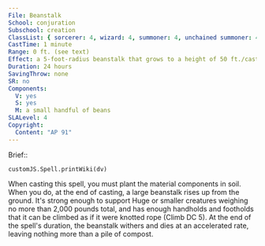 ```yaml
---
File: Beanstalk
School: conjuration
Subschool: creation
ClassList: { sorcerer: 4, wizard: 4, summoner: 4, unchained summoner: 4, witch: 4 }
CastTime: 1 minute
Range: 0 ft. (see text)
Effect: a 5-foot-radius beanstalk that grows to a height of 50 ft./caster level
Duration: 24 hours
SavingThrow: none
SR: no
Components:
  V: yes
  S: yes
  M: a small handful of beans
SLALevel: 4
Copyright:
  Content: "AP 91"
---
```

Brief:: 

```dataviewjs
customJS.Spell.printWiki(dv)
```

When casting this spell, you must plant the material components in soil. When you do, at the end of casting, a large beanstalk rises up from the ground. It's strong enough to support Huge or smaller creatures weighing no more than 2,000 pounds total, and has enough handholds and footholds that it can be climbed as if it were knotted rope (Climb DC 5). At the end of the spell's duration, the beanstalk withers and dies at an accelerated rate, leaving nothing more than a pile of compost.
